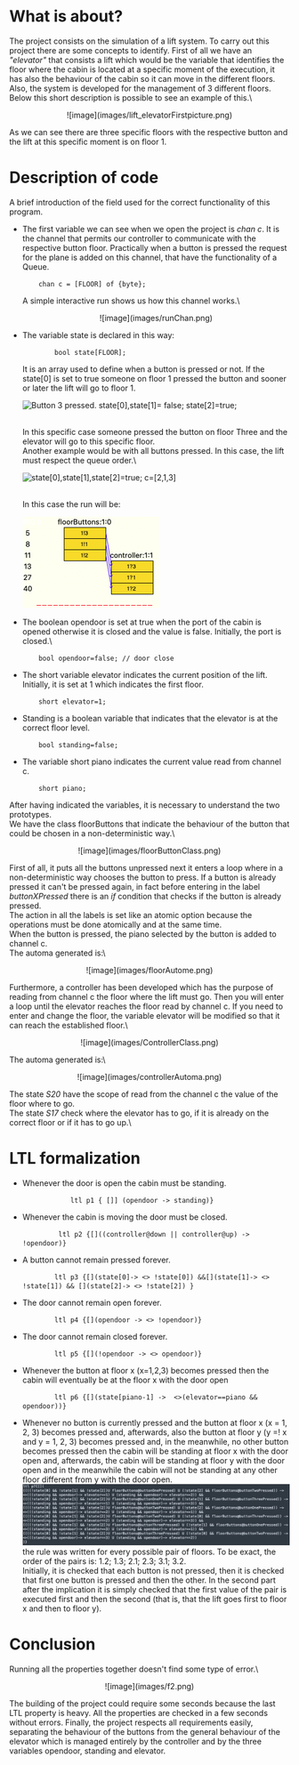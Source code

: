 # What is about?

The project consists on the simulation of a lift system. To carry out
this project there are some concepts to identify. First of all we have
an *"elevator\"* that consists a lift which would be the variable that
identifies the floor where the cabin is located at a specific moment of
the execution, it has also the behaviour of the cabin so it can move in
the different floors. Also, the system is developed for the management
of 3 different floors.\
Below this short description is possible to see an example of this.\

<div align="center">
![image](images/lift_elevatorFirstpicture.png)
</div>


As we can see there are three specific floors with the respective button
and the lift at this specific moment is on floor 1.

# Description of code

A brief introduction of the field used for the correct functionality of
this program.

-   The first variable we can see when we open the project is *chan c*.
    It is the channel that permits our controller to communicate with
    the respective button floor. Practically when a button is pressed
    the request for the plane is added on this channel, that have the
    functionality of a Queue.

            chan c = [FLOOR] of {byte};

    A simple interactive run shows us how this channel works.\

    <div align="center">
        ![image](images/runChan.png)
    </div>

-   The variable state is declared in this way:

                bool state[FLOOR];

    It is an array used to define when a button is pressed or not. If
    the state\[0\] is set to true someone on floor 1 pressed the button
    and sooner or later the lift will go to floor 1.

    ![Button 3 pressed. state\[0\],state\[1\]= false;
    state\[2\]=true;](images/bottonThreePressed.png)

    \
    In this specific case someone pressed the button on floor Three and
    the elevator will go to this specific floor.\
    Another example would be with all buttons pressed. In this case, the
    lift must respect the queue order.\

    ![state\[0\],state\[1\],state\[2\]=true;
    c=\[2,1,3\]](images/allButtonPressed.png)

    \
    In this case the run will be:

    ![image](images/specificRun.png)

-   The boolean opendoor is set at true when the port of the cabin is
    opened otherwise it is closed and the value is false. Initially, the
    port is closed.\

            bool opendoor=false; // door close

-   The short variable elevator indicates the current position of the
    lift. Initially, it is set at 1 which indicates the first floor.

            short elevator=1; 

-   Standing is a boolean variable that indicates that the elevator is
    at the correct floor level.

            bool standing=false;

-   The variable short piano indicates the current value read from
    channel c.

            short piano;

After having indicated the variables, it is necessary to understand the
two prototypes.\
We have the class floorButtons that indicate the behaviour of the button
that could be chosen in a non-deterministic way.\

<div align="center">
![image](images/floorButtonClass.png)
</div>

First of all, it puts all the buttons unpressed next it enters a loop
where in a non-deterministic way chooses the button to press. If a
button is already pressed it can't be pressed again, in fact before
entering in the label *buttonXPressed* there is an *if* condition that
checks if the button is already pressed.\
The action in all the labels is set like an atomic option because the
operations must be done atomically and at the same time.\
When the button is pressed, the piano selected by the button is added to
channel c.\
The automa generated is:\

<div align="center">
![image](images/floorAutome.png)
    </div>

Furthermore, a controller has been developed which has the purpose of
reading from channel c the floor where the lift must go. Then you will
enter a loop until the elevator reaches the floor read by channel c. If
you need to enter and change the floor, the variable elevator will be
modified so that it can reach the established floor.\

<div align="center">
![image](images/ControllerClass.png)
    </div>

The automa generated is:\

<div align="center">
![image](images/controllerAutoma.png)
    </div>

The state *S20* have the scope of read from the channel c the value of
the floor where to go.\
The state *S17* check where the elevator has to go, if it is already on
the correct floor or if it has to go up.\

# LTL formalization

-   Whenever the door is open the cabin must be standing.

                    ltl p1 { []] (opendoor -> standing)}

-   Whenever the cabin is moving the door must be closed.

                 ltl p2 {[]((controller@down || controller@up) -> !opendoor)}

-   A button cannot remain pressed forever.

                ltl p3 {[](state[0]-> <> !state[0]) &&[](state[1]-> <> !state[1]) && [](state[2]-> <> !state[2]) }

-   The door cannot remain open forever.

                ltl p4 {[](opendoor -> <> !opendoor)}

-   The door cannot remain closed forever.

                ltl p5 {[](!opendoor -> <> opendoor)}

-   Whenever the button at floor x (x=1,2,3) becomes pressed then the
    cabin will eventually be at the floor x with the door open

                ltl p6 {[](state[piano-1] ->  <>(elevator==piano && opendoor))}

-   Whenever no button is currently pressed and the button at floor x (x
    = 1, 2, 3) becomes pressed and, afterwards, also the button at floor
    y (y =! x and y = 1, 2, 3) becomes pressed and, in the meanwhile, no
    other button becomes pressed then the cabin will be standing at
    floor x with the door open and, afterwards, the cabin will be
    standing at floor y with the door open and in the meanwhile the
    cabin will not be standing at any other floor different from y with
    the door open.
    ![image](images/f1.png)
    the rule was written for every possible pair of floors. To be exact,
    the order of the pairs is: 1.2; 1.3; 2.1; 2.3; 3.1; 3.2.\
    Initially, it is checked that each button is not pressed, then it is
    checked that first one button is pressed and then the other. In the
    second part after the implication it is simply checked that the
    first value of the pair is executed first and then the second (that
    is, that the lift goes first to floor x and then to floor y).

# Conclusion

Running all the properties together doesn't find some type of error.\

<div align="center">
![image](images/f2.png)
    </div>

The building of the project could require some seconds because the last
LTL property is heavy. All the properties are checked in a few seconds
without errors. Finally, the project respects all requirements easily,
separating the behaviour of the buttons from the general behaviour of
the elevator which is managed entirely by the controller and by the
three variables opendoor, standing and elevator.
